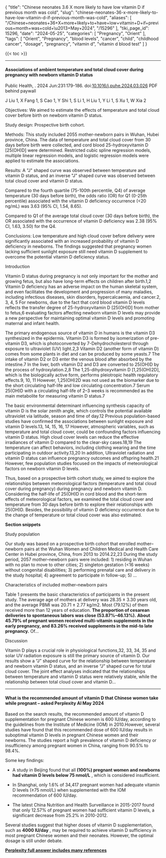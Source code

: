 {
    "title": "Chinese neonates 3.6 X more likely to have low vitamin D if previous month was cold",
    "slug": "chinese-neonates-36-x-more-likely-to-have-low-vitamin-d-if-previous-month-was-cold",
    "aliases": [
        "/Chinese+neonates+36+X+more+likely+to+have+low+vitamin+D+if+previous+month+was+cold+\u2013+May+2024",
        "/15296"
    ],
    "tiki_page_id": 15296,
    "date": "2024-05-25",
    "categories": [
        "Pregnancy",
        "Orient"
    ],
    "tags": [
        "Orient",
        "Pregnancy",
        "blood levels",
        "cancer",
        "child",
        "childhood cancer",
        "dosage",
        "pregnancy",
        "vitamin d",
        "vitamin d blood test"
    ]
}


{{< toc >}}

---

#### Associations of ambient temperature and total cloud cover during pregnancy with newborn vitamin D status

Public Health, . 2024 Jun:231:179-186. doi:[10.1016/j.puhe.2024.03.026](10.1016/j.puhe.2024.03.026) PDF behind paywall

J Liu 1, X Fang 1, S Cao 1, Y Shi 1, S Li 1, H Liu 1, Y Li 1, S Xu 1, W Xia 2

Objectives: We aimed to estimate the effects of temperature and total cloud cover before birth on newborn vitamin D status.

Study design: Prospective birth cohort.

Methods: This study included 2055 mother-newborn pairs in Wuhan, Hubei province, China. The data of temperature and total cloud cover from 30 days before birth were collected, and cord blood 25-hydroxyvitamin D <span>[25(OH)D]</span> were determined. Restricted cubic spline regression models, multiple linear regression models, and logistic regression models were applied to estimate the associations.

Results: A "J" shaped curve was observed between temperature and vitamin D status, and an inverse "J" shaped curve was observed between total cloud cover and vitamin D status.

Compared to the fourth quartile (75-100th percentile, Q4) of average temperature (30 days before birth), the odds ratio (OR) for Q1 (0-25th percentile) associated with the vitamin D deficiency occurrence (<20 ng/mL) was 3.63 (95% CI, 1.54, 8.65).

Compared to Q1 of the average total cloud cover (30 days before birth), the OR associated with the occurrence of vitamin D deficiency was 2.38 (95% CI, 1.63, 3.50) for the Q4.

Conclusions: Low temperature and high cloud cover before delivery were significantly associated with an increased probability of vitamin D deficiency in newborns. The findings suggested that pregnancy women lacking sufficient sunlight exposure still need vitamin D supplement to overcome the potential vitamin D deficiency status.

Introduction

Vitamin D status during pregnancy is not only important for the mother and growing fetus, but also have long-term effects on children after birth.1,2 Vitamin D deficiency has an adverse impact on the human skeletal system, and even facilitates the development and progression of many maladies, including infectious diseases, skin disorders, hypercalcaemia, and cancer.2, 3, 4, 5 For newborns, due to the fact that cord blood vitamin D levels reflects the transfer degree of 25-hydroxyvitamin D <span>[25(OH)D]</span> from mother to fetus,6 evaluating factors affecting newborn vitamin D levels may provide a new perspective for maintaining optimal vitamin D levels and promoting maternal and infant health.

The primary endogenous source of vitamin D in humans is the vitamin D3 synthesized in the epidermis. Vitamin D3 is formed by isomerization of pre-vitamin D3, which is photoconverted by 7-Dehydrocholesterol through exposure to ultraviolet (UV) light.2,3 Vitamin D2 (another form of vitamin D) comes from some plants in diet and can be produced by some yeasts.7 The intake of vitamin D2 or D3 enter the venous blood after absorbed by the intestine.7 In the liver, both vitamin D2 and D3 are converted to 25(OH)D by the process of hydroxylation.2,8 The 1,25-dihydroxyvitamin D <span>[1,25(OH)2D]</span>, which is the biologically active form, performs pleiotropic health regulatory effects.9, 10, 11 However, 1,25(OH)2D was not used as the biomarker due to the short circulating half-life and low circulating concentration.7 Serum 25(OH)D with a circulating half-life of 2–3 weeks is recommended as the main metabolite for measuring vitamin D status.7

The basic environmental determinant influencing synthesis capacity of vitamin D is the solar zenith angle, which controls the potential available ultraviolet via latitude, season and time of day.12 Previous population-based studies have confirmed the associations between sunlight exposure and vitamin D levels.13, 14, 15, 16, 17 However, atmospheric variables, such as temperature and total cloud cover, could be confounding factors influencing vitamin D status. High cloud cover levels can reduce the effective irradiances of vitamin D compared to the clear-sky cases.18,19 The temperature can affect behaviors, including clothing wearing and the time participating in outdoor activity.13,20 In addition, Ultraviolet radiation and vitamin D status can influence pregnancy outcomes and offspring health.21 However, few population studies focused on the impacts of meteorological factors on newborn vitamin D levels.

Thus, based on a prospective birth cohort study, we aimed to explore the relationships between meteorological factors (temperature and total cloud cover during pregnancy) during pregnancy and newborn vitamin D. Considering the half-life of 25(OH)D in cord blood and the short-term effects of meteorological factors, we examined the total cloud cover and temperature from 30 days before birth to explore their relationships with 25(OH)D. Besides, the possibility of vitamin D deficiency occurrence due to the change of temperature or total cloud cover was also estimated.

 **Section snippets** 

Study population

Our study was based on a prospective birth cohort that enrolled mother–newborn pairs at the Wuhan Women and Children Medical and Health Care Center in Hubei province, China, from 2013 to 2014.22,23 During the study period, 2057 mother–newborn pairs were included: 1) residing in Wuhan with no plan to move to other cities; 2) singleton gestation (<16 weeks) without congenital disabilities; 3) performing prenatal care and delivery in the study hospital; 4) agreement to participate in follow-up; 5) …

Characteristics of included mother–newborn pairs

Table 1 presents the basic characteristics of participants in the present study. The average age of mothers at delivery was 28.35 ± 3.30 years old, and the average PBMI was 20.71 ± 2.77 kg/m2. Most (79.12%) of them received more than 12 years of education.  **The proportion of cesarean deliveries to spontaneous labors was close (53.87%–46.13%).**   **About 45.79% of pregnant women received multi-vitamin supplements in the early pregnancy, and 83.26% received supplements in the mid-to late pregnancy.**  Of…

Discussion

Vitamin D plays a crucial role in physiological functions,32, 33, 34, 35 and solar UV radiation exposure is still the primary source of vitamin D. Our results show a “J” shaped curve for the relationship between temperature and newborn vitamin D status, and an inverse “J” shaped curve for total cloud cover. The joint effect analyses indicated that the relationships between temperature and vitamin D status were relatively stable, while the relationship between total cloud cover and vitamin D…

---

#### What is the recommended amount of vitamin D that Chinese women take while pregnant – asked Perplexity AI May 2024

Based on the search results, the recommended amount of vitamin D supplementation for pregnant Chinese women is 600 IU/day, according to the guidelines from the Institute of Medicine (IOM) in 2010.However, several studies have found that this recommended dose of 600 IU/day results in suboptimal vitamin D levels in pregnant Chinese women and their newborns. The studies report a high prevalence of vitamin D deficiency or insufficiency among pregnant women in China, ranging from 90.5% to 98.4%.

Some key findings:

* A study in Beijing found that all  **(100%) pregnant women and newborns had vitamin D levels below 75 nmol/L** , which is considered insufficient.

* In Shanghai, only 1.6% of 34,417 pregnant women had adequate vitamin D levels (≥75 nmol/L) when supplemented with the IOM recommendation of 600 IU/day.

* The latest China Nutrition and Health Surveillance in 2015-2017 found that only 12.57% of pregnant women had sufficient vitamin D levels, a significant decrease from 25.2% in 2010-2012.

Several studies suggest that higher doses of vitamin D supplementation, such as  **4000 IU/day** , may be required to achieve vitamin D sufficiency in most pregnant Chinese women and their neonates. However, the optimal dosage is still under debate.

 **[Perplexity full  answer includes many references](https://www.perplexity.ai/search/what-is-thee-RTDDNk8yQmGs.ElLOFrQqw)**